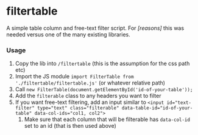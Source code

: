 # filtertable

A simple table column and free-text filter script. For *[reasons]* this was needed versus one of the many existing libraries.

### Usage

1. Copy the lib into `/filtertable` (this is the assumption for the css path etc)
2. Import the JS module `import FilterTable from './filtertable/filtertable.js'` (or whatever relative path)
3. Call `new FilterTable(document.getElementById('id-of-your-table'));`
4. Add the `filterable` class to any headers you want to filter
5. If you want free-text filtering, add an input similar to `<input id="text-filter" type="text" class="filterable"
        data-table-id="id-of-your-table" data-col-ids="col1, col2">`
   1. Make sure that each column that will be filterable has `data-col-id` set to an id (that is then used above)
